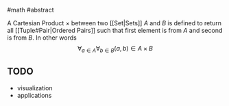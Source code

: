 #math #abstract 

A Cartesian Product $\times$ between two [[Set|Sets]] $A$ and $B$ is defined to return all [[Tuple#Pair|Ordered Pairs]] such that first element is from $A$ and second is from $B$. 
In other words
$$ \forall_{a \in A}\forall_{b \in B} (a, b) \in A \times B$$


## TODO
- visualization
- applications